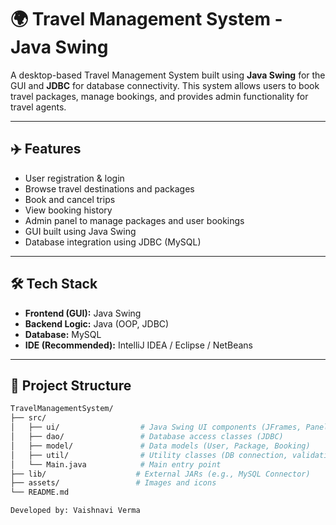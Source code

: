 # 🌍 Travel Management System - Java Swing

A desktop-based Travel Management System built using **Java Swing** for the GUI and **JDBC** for database connectivity. This system allows users to book travel packages, manage bookings, and provides admin functionality for travel agents.

---

## ✈️ Features

- User registration & login
- Browse travel destinations and packages
- Book and cancel trips
- View booking history
- Admin panel to manage packages and user bookings
- GUI built using Java Swing
- Database integration using JDBC (MySQL)

---

## 🛠️ Tech Stack

- **Frontend (GUI):** Java Swing
- **Backend Logic:** Java (OOP, JDBC)
- **Database:** MySQL
- **IDE (Recommended):** IntelliJ IDEA / Eclipse / NetBeans

---

## 📁 Project Structure

```bash
TravelManagementSystem/
├── src/
│   ├── ui/                  # Java Swing UI components (JFrames, Panels)
│   ├── dao/                 # Database access classes (JDBC)
│   ├── model/               # Data models (User, Package, Booking)
│   ├── util/                # Utility classes (DB connection, validation)
│   └── Main.java            # Main entry point
├── lib/                    # External JARs (e.g., MySQL Connector)
├── assets/                 # Images and icons
└── README.md

Developed by: Vaishnavi Verma